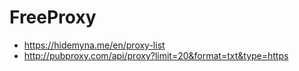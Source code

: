 # FreeProxy

- https://hidemyna.me/en/proxy-list
- http://pubproxy.com/api/proxy?limit=20&format=txt&type=https
